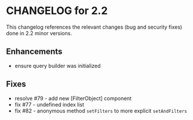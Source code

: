 CHANGELOG for 2.2
=================

This changelog references the relevant changes (bug and security fixes) done
in 2.2 minor versions.

Enhancements
------------

 - ensure query builder was initialized

Fixes
-----

 - resolve #79 - add new [FilterObject] component
 - fix #77 - undefined index list
 - fix #82 - anonymous method `setFilters` to more explicit `setAndFilters`
